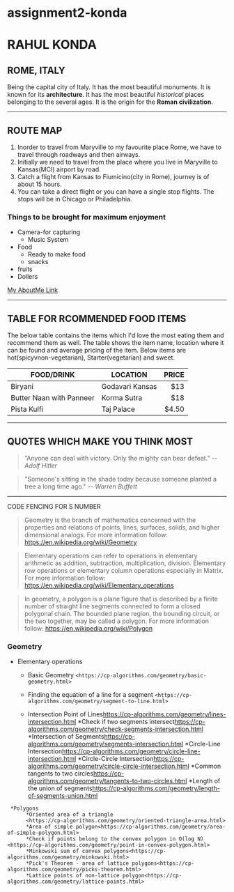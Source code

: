 # assignment2-konda
# RAHUL KONDA
## ROME, ITALY

 Being the capital city of Italy. It has the most beautiful monuments. It is known for its **architecture**. It has the most beautiful *historical* places belonging to the several ages. It is the origin for the **Roman civilization**.

 ---
## ROUTE MAP
1. Inorder to travel from Maryville to my favourite place Rome, we have to travel through roadways and then airways.
2. Initially we need to travel from the place where you live in Maryville to Kansas(MCI) airport by road.
3. Catch a flight from Kansas to Fiumicino(city in Rome), journey is of about 15 hours.
4. You can take a direct flight or you can have a single stop flights. The stops will be in Chicago or Philadelphia.

### Things to be brought for maximum enjoyment
* Camera-for capturing
    * Music System
* Food
    * Ready to make food
    * snacks
* fruits
* Dollers


[My AboutMe Link](https://github.com/rahulkonda96/assignment2-konda/blob/main/AboutMe.md)

---
## TABLE FOR RCOMMENDED FOOD ITEMS
The below table contains the items which I'd love the most eating them and recommend them as well. The table shows the item name, location where it can be found and average pricing of the item. Below items are hot(spicyvnon-vegetarian), Starter(vegetarian) and sweet.

| FOOD/DRINK | LOCATION | PRICE |
| --- | --- | ---: |
| Biryani | Godavari Kansas | $13 |
| Butter Naan with Panneer | Korma Sutra | $18 |
| Pista Kulfi | Taj Palace | $4.50 |

---
## QUOTES WHICH MAKE YOU THINK MOST
>“Anyone can deal with victory. Only the mighty can bear defeat.” -- *Adolf Hitler*

>"Someone's sitting in the shade today because someone planted a tree a long time ago." -- *Warren Buffett*

---
CODE FENCING FOR S NUMBER
>Geometry is the branch of mathematics concerned with the properties and relations of points, lines, surfaces, solids, and higher dimensional analogs. For more information follow:
<https://en.wikipedia.org/wiki/Geometry>

>Elementary operations can refer to operations in elementary arithmetic as addition, subtraction, multiplication, division. Elementary row operations or elementary column operations especially in Matrix. For more information follow:
<https://en.wikipedia.org/wiki/Elementary_operations>

>In geometry, a polygon is a plane figure that is described by a finite number of straight line segments connected to form a closed polygonal chain. The bounded plane region, the bounding circuit, or the two together, may be called a polygon. For more information follow:
<https://en.wikipedia.org/wiki/Polygon>

### Geometry

   * Elementary operations
    
        * Basic Geometry 
    ```
        <https://cp-algorithms.com/geometry/basic-geometry.html>
    ```
    
        * Finding the equation of a line for a segment
    ```
        <https://cp-algorithms.com/geometry/segment-to-line.html>
    ```
        * Intersection Point of Lines<https://cp-algorithms.com/geometry/lines-intersection.html>
        *Check if two segments intersect<https://cp-algorithms.com/geometry/check-segments-intersection.html>
        *Intersection of Segments<https://cp-algorithms.com/geometry/segments-intersection.html>
        *Circle-Line Intersection<https://cp-algorithms.com/geometry/circle-line-intersection.html>
        *Circle-Circle Intersection<https://cp-algorithms.com/geometry/circle-circle-intersection.html>
        *Common tangents to two circles<https://cp-algorithms.com/geometry/tangents-to-two-circles.html>
        *Length of the union of segments<https://cp-algorithms.com/geometry/length-of-segments-union.html>
  
  ```
   *Polygons
        *Oriented area of a triangle 
        <https://cp-algorithms.com/geometry/oriented-triangle-area.html>
        *Area of simple polygon<https://cp-algorithms.com/geometry/area-of-simple-polygon.html>
        *Check if points belong to the convex polygon in O(log N)<https://cp-algorithms.com/geometry/point-in-convex-polygon.html>
        *Minkowski sum of convex polygons<https://cp-algorithms.com/geometry/minkowski.html>
        *Pick's Theorem - area of lattice polygons<https://cp-algorithms.com/geometry/picks-theorem.html>
        *Lattice points of non-lattice polygon<https://cp-algorithms.com/geometry/lattice-points.html>
  ```